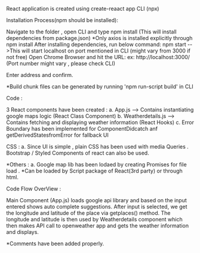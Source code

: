 React application is created using create-reaact app CLI (npx)

Installation Process(npm should be installed):

Navigate to the folder , open CLI and type npm install (This will install dependencies from package.json)
*Only axios is  installed explicitly through npm install 
After installing dependencies, run below command:
npm start -->This will start localhost on port mentioned in CLI (might vary from 3000 if not free)
Open Chrome Browser and hit the URL:
ex: http://localhost:3000/  (Port number might vary , please check CLI)

Enter address and confirm.


*Build chunk files can be generated by running 'npm run-script build' in CLI

Code :

3 React components have been created :
a. App.js --> Contains instantiating google maps logic (React Class Component)
b. Weatherdetails.js --> Contains fetching and displaying weather information (React Hooks)
c. Error Boundary has been implemented for ComponentDidcatch anf getDerivedStatesfromError for fallback UI

CSS :
a. Since UI is simple , plain CSS has been used with media Queries .
	Bootstrap / Styled Components of react can also be used.

*Others :
a. Google map lib has been lodaed by creating   Promises for file load .
 *Can be loaded by Script  package of React(3rd party) or through html.
 
 
 
Code Flow OverView :

Main Component (App.js) loads google api library and based on the input entered shows auto complete suggestions.
After input is selected, we get the longitude and latitude of the place via getplaces() method.
The longitude and latitude is then used by Weatherdetails component which then makes API call to openweather app and gets the weather information and displays.

*Comments have been added properly.